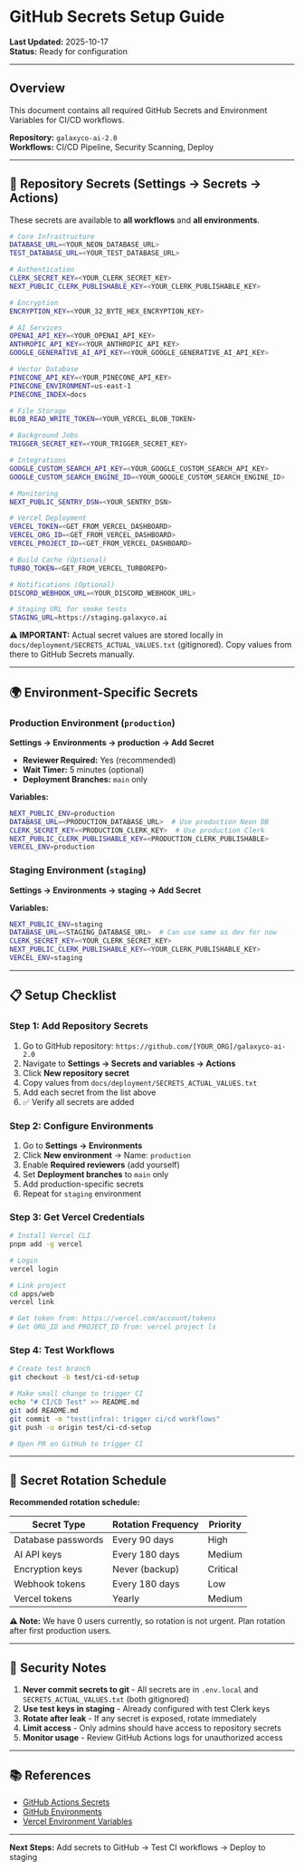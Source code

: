 # GitHub Secrets Setup Guide

**Last Updated:** 2025-10-17  
**Status:** Ready for configuration

---

## Overview

This document contains all required GitHub Secrets and Environment Variables for CI/CD workflows.

**Repository:** `galaxyco-ai-2.0`  
**Workflows:** CI/CD Pipeline, Security Scanning, Deploy

---

## 🔐 Repository Secrets (Settings → Secrets → Actions)

These secrets are available to **all workflows** and **all environments**.

```bash
# Core Infrastructure
DATABASE_URL=<YOUR_NEON_DATABASE_URL>
TEST_DATABASE_URL=<YOUR_TEST_DATABASE_URL>

# Authentication
CLERK_SECRET_KEY=<YOUR_CLERK_SECRET_KEY>
NEXT_PUBLIC_CLERK_PUBLISHABLE_KEY=<YOUR_CLERK_PUBLISHABLE_KEY>

# Encryption
ENCRYPTION_KEY=<YOUR_32_BYTE_HEX_ENCRYPTION_KEY>

# AI Services
OPENAI_API_KEY=<YOUR_OPENAI_API_KEY>
ANTHROPIC_API_KEY=<YOUR_ANTHROPIC_API_KEY>
GOOGLE_GENERATIVE_AI_API_KEY=<YOUR_GOOGLE_GENERATIVE_AI_API_KEY>

# Vector Database
PINECONE_API_KEY=<YOUR_PINECONE_API_KEY>
PINECONE_ENVIRONMENT=us-east-1
PINECONE_INDEX=docs

# File Storage
BLOB_READ_WRITE_TOKEN=<YOUR_VERCEL_BLOB_TOKEN>

# Background Jobs
TRIGGER_SECRET_KEY=<YOUR_TRIGGER_SECRET_KEY>

# Integrations
GOOGLE_CUSTOM_SEARCH_API_KEY=<YOUR_GOOGLE_CUSTOM_SEARCH_API_KEY>
GOOGLE_CUSTOM_SEARCH_ENGINE_ID=<YOUR_GOOGLE_CUSTOM_SEARCH_ENGINE_ID>

# Monitoring
NEXT_PUBLIC_SENTRY_DSN=<YOUR_SENTRY_DSN>

# Vercel Deployment
VERCEL_TOKEN=<GET_FROM_VERCEL_DASHBOARD>
VERCEL_ORG_ID=<GET_FROM_VERCEL_DASHBOARD>
VERCEL_PROJECT_ID=<GET_FROM_VERCEL_DASHBOARD>

# Build Cache (Optional)
TURBO_TOKEN=<GET_FROM_VERCEL_TURBOREPO>

# Notifications (Optional)
DISCORD_WEBHOOK_URL=<YOUR_DISCORD_WEBHOOK_URL>

# Staging URL for smoke tests
STAGING_URL=https://staging.galaxyco.ai
```

**⚠️ IMPORTANT:** Actual secret values are stored locally in `docs/deployment/SECRETS_ACTUAL_VALUES.txt` (gitignored). Copy values from there to GitHub Secrets manually.

---

## 🌍 Environment-Specific Secrets

### Production Environment (`production`)

**Settings → Environments → production → Add Secret**

- **Reviewer Required:** Yes (recommended)
- **Wait Timer:** 5 minutes (optional)
- **Deployment Branches:** `main` only

**Variables:**

```bash
NEXT_PUBLIC_ENV=production
DATABASE_URL=<PRODUCTION_DATABASE_URL>  # Use production Neon DB
CLERK_SECRET_KEY=<PRODUCTION_CLERK_KEY>  # Use production Clerk
NEXT_PUBLIC_CLERK_PUBLISHABLE_KEY=<PRODUCTION_CLERK_PUBLISHABLE>
VERCEL_ENV=production
```

### Staging Environment (`staging`)

**Settings → Environments → staging → Add Secret**

**Variables:**

```bash
NEXT_PUBLIC_ENV=staging
DATABASE_URL=<STAGING_DATABASE_URL>  # Can use same as dev for now
CLERK_SECRET_KEY=<YOUR_CLERK_SECRET_KEY>
NEXT_PUBLIC_CLERK_PUBLISHABLE_KEY=<YOUR_CLERK_PUBLISHABLE_KEY>
VERCEL_ENV=staging
```

---

## 📋 Setup Checklist

### Step 1: Add Repository Secrets

1. Go to GitHub repository: `https://github.com/[YOUR_ORG]/galaxyco-ai-2.0`
2. Navigate to **Settings → Secrets and variables → Actions**
3. Click **New repository secret**
4. Copy values from `docs/deployment/SECRETS_ACTUAL_VALUES.txt`
5. Add each secret from the list above
6. ✅ Verify all secrets are added

### Step 2: Configure Environments

1. Go to **Settings → Environments**
2. Click **New environment** → Name: `production`
3. Enable **Required reviewers** (add yourself)
4. Set **Deployment branches** to `main` only
5. Add production-specific secrets
6. Repeat for `staging` environment

### Step 3: Get Vercel Credentials

```bash
# Install Vercel CLI
pnpm add -g vercel

# Login
vercel login

# Link project
cd apps/web
vercel link

# Get token from: https://vercel.com/account/tokens
# Get ORG_ID and PROJECT_ID from: vercel project ls
```

### Step 4: Test Workflows

```bash
# Create test branch
git checkout -b test/ci-cd-setup

# Make small change to trigger CI
echo "# CI/CD Test" >> README.md
git add README.md
git commit -m "test(infra): trigger ci/cd workflows"
git push -u origin test/ci-cd-setup

# Open PR on GitHub to trigger CI
```

---

## 🔄 Secret Rotation Schedule

**Recommended rotation schedule:**

| Secret Type        | Rotation Frequency | Priority |
| ------------------ | ------------------ | -------- |
| Database passwords | Every 90 days      | High     |
| AI API keys        | Every 180 days     | Medium   |
| Encryption keys    | Never (backup)     | Critical |
| Webhook tokens     | Every 180 days     | Low      |
| Vercel tokens      | Yearly             | Medium   |

**⚠️ Note:** We have 0 users currently, so rotation is not urgent. Plan rotation after first production users.

---

## 🚨 Security Notes

1. **Never commit secrets to git** - All secrets are in `.env.local` and `SECRETS_ACTUAL_VALUES.txt` (both gitignored)
2. **Use test keys in staging** - Already configured with test Clerk keys
3. **Rotate after leak** - If any secret is exposed, rotate immediately
4. **Limit access** - Only admins should have access to repository secrets
5. **Monitor usage** - Review GitHub Actions logs for unauthorized access

---

## 📚 References

- [GitHub Actions Secrets](https://docs.github.com/en/actions/security-guides/encrypted-secrets)
- [GitHub Environments](https://docs.github.com/en/actions/deployment/targeting-different-environments/using-environments-for-deployment)
- [Vercel Environment Variables](https://vercel.com/docs/concepts/projects/environment-variables)

---

**Next Steps:** Add secrets to GitHub → Test CI workflows → Deploy to staging

